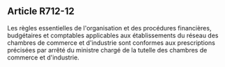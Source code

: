 Article R712-12
----
Les règles essentielles de l'organisation et des procédures financières,
budgétaires et comptables applicables aux établissements du réseau des chambres
de commerce et d'industrie sont conformes aux prescriptions précisées par arrêté
du ministre chargé de la tutelle des chambres de commerce et d'industrie.
